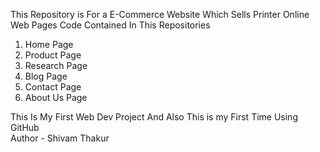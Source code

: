 This Repository is For a E-Commerce Website Which Sells Printer Online <br>
Web Pages Code Contained In This Repositories
 1) Home Page
 2) Product Page
 3) Research Page
 4) Blog Page
 5) Contact Page
 6) About Us Page


This Is My First Web Dev Project And Also This is my First Time Using GitHub <br>
Author - Shivam Thakur
